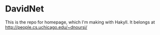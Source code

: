 # DavidNet
This is the repo for homepage, which I'm making with Hakyll. It belongs at http://people.cs.uchicago.edu/~dnoursi/
